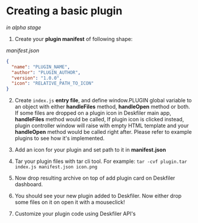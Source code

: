# Creating a basic plugin

*in alpha stage*

1. Create your **plugin manifest** of following shape:

_manifest.json_

```json
{
  "name": "PLUGIN_NAME",
  "author": "PLUGIN_AUTHOR",
  "version": "1.0.0",
  "icon": "RELATIVE_PATH_TO_ICON"
}
```

2. Create `index.js` **entry file**, and define window.PLUGIN global variable to an
   object with either **handleFiles** method, **handleOpen** method or both.
   If some files are dropped on a plugin icon in Deskfiler main app, **handleFiles** method would be called,
   If plugin icon is clicked instead, plugin controller window will raise with empty HTML template and your **handleOpen** method would be called right after. Please refer to example plugins to see how it's implemented.

3. Add an icon for your plugin and set path to it in **manifest.json**

4. Tar your plugin files with tar cli tool. For example: `tar -cvf plugin.tar index.js manifest.json icon.png`

5. Now drop resulting archive on top of add plugin card on Deskfiler dashboard.

6. You should see your new plugin added to Deskfiler. Now either drop some files on it on open it with a mouseclick!

7. Customize your plugin code using Deskfiler API's
